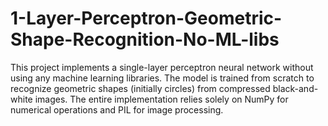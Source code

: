 # 1-Layer-Perceptron-Geometric-Shape-Recognition-No-ML-libs
This project implements a single-layer perceptron neural network without using any machine learning libraries. The model is trained from scratch to recognize geometric shapes (initially circles) from compressed black-and-white images. The entire implementation relies solely on NumPy for numerical operations and PIL for image processing.
